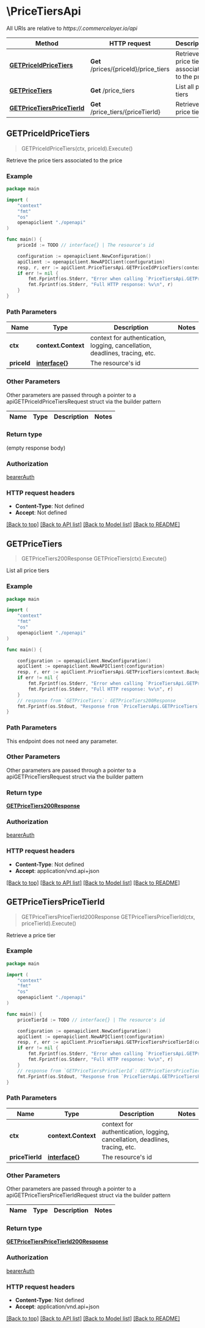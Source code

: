 # \PriceTiersApi

All URIs are relative to *https://.commercelayer.io/api*

Method | HTTP request | Description
------------- | ------------- | -------------
[**GETPriceIdPriceTiers**](PriceTiersApi.md#GETPriceIdPriceTiers) | **Get** /prices/{priceId}/price_tiers | Retrieve the price tiers associated to the price
[**GETPriceTiers**](PriceTiersApi.md#GETPriceTiers) | **Get** /price_tiers | List all price tiers
[**GETPriceTiersPriceTierId**](PriceTiersApi.md#GETPriceTiersPriceTierId) | **Get** /price_tiers/{priceTierId} | Retrieve a price tier



## GETPriceIdPriceTiers

> GETPriceIdPriceTiers(ctx, priceId).Execute()

Retrieve the price tiers associated to the price



### Example

```go
package main

import (
    "context"
    "fmt"
    "os"
    openapiclient "./openapi"
)

func main() {
    priceId := TODO // interface{} | The resource's id

    configuration := openapiclient.NewConfiguration()
    apiClient := openapiclient.NewAPIClient(configuration)
    resp, r, err := apiClient.PriceTiersApi.GETPriceIdPriceTiers(context.Background(), priceId).Execute()
    if err != nil {
        fmt.Fprintf(os.Stderr, "Error when calling `PriceTiersApi.GETPriceIdPriceTiers``: %v\n", err)
        fmt.Fprintf(os.Stderr, "Full HTTP response: %v\n", r)
    }
}
```

### Path Parameters


Name | Type | Description  | Notes
------------- | ------------- | ------------- | -------------
**ctx** | **context.Context** | context for authentication, logging, cancellation, deadlines, tracing, etc.
**priceId** | [**interface{}**](.md) | The resource&#39;s id | 

### Other Parameters

Other parameters are passed through a pointer to a apiGETPriceIdPriceTiersRequest struct via the builder pattern


Name | Type | Description  | Notes
------------- | ------------- | ------------- | -------------


### Return type

 (empty response body)

### Authorization

[bearerAuth](../README.md#bearerAuth)

### HTTP request headers

- **Content-Type**: Not defined
- **Accept**: Not defined

[[Back to top]](#) [[Back to API list]](../README.md#documentation-for-api-endpoints)
[[Back to Model list]](../README.md#documentation-for-models)
[[Back to README]](../README.md)


## GETPriceTiers

> GETPriceTiers200Response GETPriceTiers(ctx).Execute()

List all price tiers



### Example

```go
package main

import (
    "context"
    "fmt"
    "os"
    openapiclient "./openapi"
)

func main() {

    configuration := openapiclient.NewConfiguration()
    apiClient := openapiclient.NewAPIClient(configuration)
    resp, r, err := apiClient.PriceTiersApi.GETPriceTiers(context.Background()).Execute()
    if err != nil {
        fmt.Fprintf(os.Stderr, "Error when calling `PriceTiersApi.GETPriceTiers``: %v\n", err)
        fmt.Fprintf(os.Stderr, "Full HTTP response: %v\n", r)
    }
    // response from `GETPriceTiers`: GETPriceTiers200Response
    fmt.Fprintf(os.Stdout, "Response from `PriceTiersApi.GETPriceTiers`: %v\n", resp)
}
```

### Path Parameters

This endpoint does not need any parameter.

### Other Parameters

Other parameters are passed through a pointer to a apiGETPriceTiersRequest struct via the builder pattern


### Return type

[**GETPriceTiers200Response**](GETPriceTiers200Response.md)

### Authorization

[bearerAuth](../README.md#bearerAuth)

### HTTP request headers

- **Content-Type**: Not defined
- **Accept**: application/vnd.api+json

[[Back to top]](#) [[Back to API list]](../README.md#documentation-for-api-endpoints)
[[Back to Model list]](../README.md#documentation-for-models)
[[Back to README]](../README.md)


## GETPriceTiersPriceTierId

> GETPriceTiersPriceTierId200Response GETPriceTiersPriceTierId(ctx, priceTierId).Execute()

Retrieve a price tier



### Example

```go
package main

import (
    "context"
    "fmt"
    "os"
    openapiclient "./openapi"
)

func main() {
    priceTierId := TODO // interface{} | The resource's id

    configuration := openapiclient.NewConfiguration()
    apiClient := openapiclient.NewAPIClient(configuration)
    resp, r, err := apiClient.PriceTiersApi.GETPriceTiersPriceTierId(context.Background(), priceTierId).Execute()
    if err != nil {
        fmt.Fprintf(os.Stderr, "Error when calling `PriceTiersApi.GETPriceTiersPriceTierId``: %v\n", err)
        fmt.Fprintf(os.Stderr, "Full HTTP response: %v\n", r)
    }
    // response from `GETPriceTiersPriceTierId`: GETPriceTiersPriceTierId200Response
    fmt.Fprintf(os.Stdout, "Response from `PriceTiersApi.GETPriceTiersPriceTierId`: %v\n", resp)
}
```

### Path Parameters


Name | Type | Description  | Notes
------------- | ------------- | ------------- | -------------
**ctx** | **context.Context** | context for authentication, logging, cancellation, deadlines, tracing, etc.
**priceTierId** | [**interface{}**](.md) | The resource&#39;s id | 

### Other Parameters

Other parameters are passed through a pointer to a apiGETPriceTiersPriceTierIdRequest struct via the builder pattern


Name | Type | Description  | Notes
------------- | ------------- | ------------- | -------------


### Return type

[**GETPriceTiersPriceTierId200Response**](GETPriceTiersPriceTierId200Response.md)

### Authorization

[bearerAuth](../README.md#bearerAuth)

### HTTP request headers

- **Content-Type**: Not defined
- **Accept**: application/vnd.api+json

[[Back to top]](#) [[Back to API list]](../README.md#documentation-for-api-endpoints)
[[Back to Model list]](../README.md#documentation-for-models)
[[Back to README]](../README.md)

